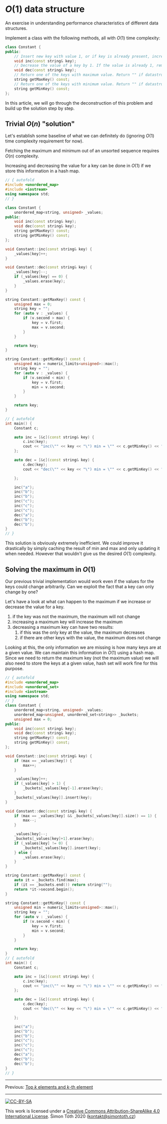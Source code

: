 # $`O(1)`$ data structure

An exercise in understanding performance characteristics of different data structures.

Implement a class with the following methods, all with $`O(1)`$ time complexity:

```C++
class Constant {
public:
	// Insert new key with value 1, or if key is already present, increase it by 1.
	void inc(const string& key);
	// Decrease the value of a key by 1. If the value is already 1, remove it from the data structure.
	void dec(const string& key);
	// Return one of the keys with maximum value. Return "" if datastructure is empty.
	string getMaxKey() const;
	// Return one of the keys with minimum value. Return "" if datastructure is empty.
	string getMinKey() const;
};
```

In this article, we will go through the deconstruction of this problem and build up the solution step by step.

## Trivial $`O(n)`$ "solution"

Let's establish some baseline of what we can definitely do (ignoring $`O(1)`$ time complexity requirement for now).

Fetching the maximum and minimum out of an unsorted sequence requires $`O(n)`$ complexity.

Increasing and decreasing the value for a key can be done in $`O(1)`$ if we store this information in a hash map.

```C++ runnable
// { autofold
#include <unordered_map>
#include <iostream>
using namespace std;
// }

class Constant {
	unordered_map<string, unsigned> _values;
public:
	void inc(const string& key);
	void dec(const string& key);
	string getMaxKey() const;
	string getMinKey() const;
};

void Constant::inc(const string& key) {
	_values[key]++;
}

void Constant::dec(const string& key) {
	_values[key]--;
	if (_values[key] == 0) {
		_values.erase(key);
	}
}

string Constant::getMaxKey() const {
	unsigned max = 0;
	string key = "";
	for (auto v : _values) {
		if (v.second > max) {
			key = v.first;
			max = v.second;
		}
	}

	return key;
}

string Constant::getMinKey() const {
	unsigned min = numeric_limits<unsigned>::max();
	string key = "";
	for (auto v : _values) {
		if (v.second < min) {
			key = v.first;
			min = v.second;
		}
	}

	return key;
}

// { autofold
int main() {
	Constant c;

	auto inc = [&c](const string& key) {
		c.inc(key);
		cout << "inc(\"" << key << "\") min = \"" << c.getMinKey() << "\" max = \"" << c.getMaxKey() << "\"" << endl;
	};

	auto dec = [&c](const string& key) {
		c.dec(key);
		cout << "dec(\"" << key << "\") min = \"" << c.getMinKey() << "\" max = \"" << c.getMaxKey() << "\"" << endl;

	};

	inc("a");
	inc("b");
	inc("b");
	inc("c");
	inc("c");
	inc("c");
	dec("a");
	dec("b");
	dec("b");
}
// }
```

This solution is obviously extremely inefficient. We could improve it drastically by simply caching the result of min and max and only updating it when needed. However that wouldn't give us the desired $`O(1)`$ complexity.

## Solving the maximum in $`O(1)`$

Our previous trivial implementation would work even if the values for the keys could change arbitrarily. Can we exploit the fact that a key can only change by one?

Let's have a look at what can happen to the maximum if we increase or decrease the value for a key.

1. if the key was not the maximum, the maximum will not change
2. increasing a maximum key will increase the maximum
3. decreasing a maximum key can have two results:
   1. if this was the only key at the value, the maximum decreases
   2. if there are other keys with the value, the maximum does not change

Looking at this, the only information we are missing is how many keys are at a given value. We can maintain this information in $`O(1)`$ using a hash map. Since we need to return the maximum key (not the maximum value) we will also need to store the keys at a given value, hash set will work fine for this purpose.

```C++ runnable
// { autofold
#include <unordered_map>
#include <unordered_set>
#include <iostream>
using namespace std;
// }
class Constant {
	unordered_map<string, unsigned> _values;
	unordered_map<unsigned, unordered_set<string>> _buckets;
	unsigned max = 0;
public:
	void inc(const string& key);
	void dec(const string& key);
	string getMaxKey() const;
	string getMinKey() const;
};

void Constant::inc(const string& key) {
	if (max == _values[key]) {
		max++;
	}

	_values[key]++;
	if (_values[key] > 1) {
		_buckets[_values[key]-1].erase(key);
	}
	_buckets[_values[key]].insert(key);
}

void Constant::dec(const string& key) {
	if (max == _values[key] && _buckets[_values[key]].size() == 1) {
		max--;
	}

	_values[key]--;
	_buckets[_values[key]+1].erase(key);
	if (_values[key] != 0) {
		_buckets[_values[key]].insert(key);
	} else {
		_values.erase(key);
	}
}

string Constant::getMaxKey() const {
	auto it = _buckets.find(max);
	if (it == _buckets.end()) return string("");
	return *it->second.begin();
}

string Constant::getMinKey() const {
	unsigned min = numeric_limits<unsigned>::max();
	string key = "";
	for (auto v : _values) {
		if (v.second < min) {
			key = v.first;
			min = v.second;
		}
	}

	return key;
}
// { autofold
int main() {
	Constant c;

	auto inc = [&c](const string& key) {
		c.inc(key);
		cout << "inc(\"" << key << "\") min = \"" << c.getMinKey() << "\" max = \"" << c.getMaxKey() << "\"" << endl;
	};

	auto dec = [&c](const string& key) {
		c.dec(key);
		cout << "dec(\"" << key << "\") min = \"" << c.getMinKey() << "\" max = \"" << c.getMaxKey() << "\"" << endl;

	};

	inc("a");
	inc("b");
	inc("b");
	inc("c");
	inc("c");
	inc("c");
	dec("a");
	dec("b");
	dec("b");
}
// }
```

***

Previous: [Top $`k`$ elements and $`k`$-th element](https://tech.io/playgrounds/52679/common-coding-interview-questions-kth-element)

***

[![CC-BY-SA](https://i.creativecommons.org/l/by-sa/4.0/88x31.png)](http://creativecommons.org/licenses/by-sa/4.0/)

This work is licensed under a [Creative Commons Attribution-ShareAlike 4.0 International License](http://creativecommons.org/licenses/by-sa/4.0/).
Šimon Tóth 2020 (kontakt@simontoth.cz)
